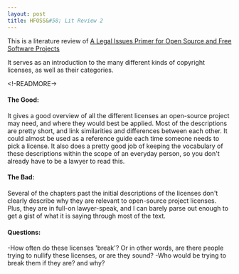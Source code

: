 ```yaml
---
layout: post
title: HFOSS&#58; Lit Review 2
---
```

This is a literature review of [A Legal Issues Primer for Open Source and Free Software Projects](https://bizlegfoss-ritigm.rhcloud.com/static/books/foss-primer.pdf)

It serves as an introduction to the many different kinds of copyright licenses, as well as their categories. 

<!-READMORE->

#### The Good:
It gives a good overview of all the different licenses an open-source project may need, and where they would best be applied. Most of the descriptions are pretty short, and link similarities and differences between each other. It could almost be used as a reference guide each time someone needs to pick a license. It also does a pretty good job of keeping the vocabulary of these descriptions within the scope of an everyday person, so you don't already have to be a lawyer to read this.

#### The Bad:
Several of the chapters past the initial descriptions of the licenses don't clearly describe why they are relevant to open-source project licenses. Plus, they are in full-on lawyer-speak, and I can barely parse out enough to get a gist of what it is saying through most of the text.

#### Questions:
-How often do these licenses 'break'? Or in other words, are there people trying to nullify these licenses, or are they sound?
-Who would be trying to break them if they are? and why?
